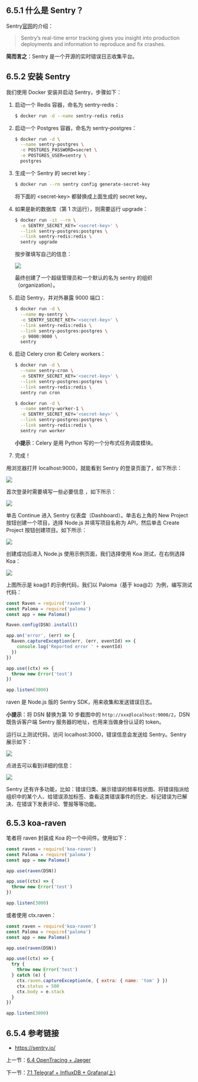 ## 6.5.1 什么是 Sentry？

Sentry[官网](sentry.io)的介绍：

> Sentry’s real-time error tracking gives you insight into production deployments and information to reproduce and fix crashes.

**简而言之**：Sentry 是一个开源的实时错误日志收集平台。

## 6.5.2 安装 Sentry

我们使用 Docker 安装并启动 Sentry，步骤如下：

1. 启动一个 Redis 容器，命名为 sentry-redis：

   ```sh
   $ docker run -d --name sentry-redis redis
   ```

2. 启动一个 Postgres 容器，命名为 sentry-postgres：

   ```sh
   $ docker run -d \
     --name sentry-postgres \
     -e POSTGRES_PASSWORD=secret \
     -e POSTGRES_USER=sentry \
     postgres
   ```

3. 生成一个 Sentry 的 secret key：

   ```sh
   $ docker run --rm sentry config generate-secret-key
   ```

   将下面的 \<secret-key\> 都替换成上面生成的 secret key。

4. 如果是新的数据库（第 1 次运行），则需要运行 upgrade：

   ```sh
   $ docker run -it --rm \
     -e SENTRY_SECRET_KEY='<secret-key>' \
     --link sentry-postgres:postgres \
     --link sentry-redis:redis \
     sentry upgrade
   ```

   按步骤填写自己的信息：

   ![](./assets/6.5.1.jpg)

   最终创建了一个超级管理员和一个默认的名为 sentry 的组织（organization）。

5. 启动 Sentry，并对外暴露 9000 端口：

   ```sh
   $ docker run -d \
     --name my-sentry \
     -e SENTRY_SECRET_KEY='<secret-key>' \
     --link sentry-redis:redis \
     --link sentry-postgres:postgres \
     -p 9000:9000 \
     sentry
   ```

6. 启动 Celery cron 和 Celery workers：

   ```sh
   $ docker run -d \
     --name sentry-cron \
     -e SENTRY_SECRET_KEY='<secret-key>' \
     --link sentry-postgres:postgres \
     --link sentry-redis:redis \
     sentry run cron
   ```

   ```sh
   $ docker run -d \
     --name sentry-worker-1 \
     -e SENTRY_SECRET_KEY='<secret-key>' \
     --link sentry-postgres:postgres \
     --link sentry-redis:redis \
     sentry run worker
   ```

   **小提示**：Celery 是用 Python 写的一个分布式任务调度模块。

7. 完成！

用浏览器打开 localhost:9000，就能看到 Sentry 的登录页面了，如下所示：

![](./assets/6.5.2.jpg)

首次登录时需要填写一些必要信息 ，如下所示：

![](./assets/6.5.3.png)

单击 Continue 进入 Sentry 仪表盘（Dashboard）。单击右上角的 New Project 按钮创建一个项目，选择 Node.js 并填写项目名称为 API，然后单击 Create Project 按钮创建项目。如下所示：

![](./assets/6.5.4.png)

创建成功后进入 Node.js 使用示例页面，我们选择使用 Koa 测试，在右侧选择 Koa：

![](./assets/6.5.5.png)

上图所示是 koa@1 的示例代码，我们以 Paloma（基于  koa@2）为例，编写测试代码：

```js
const Raven = require('raven')
const Paloma = require('paloma')
const app = new Paloma()

Raven.config(DSN).install()

app.on('error', (err) => {
  Raven.captureException(err, (err, eventId) => {
    console.log('Reported error ' + eventId)
  })
})

app.use((ctx) => {
  throw new Error('test')
})

app.listen(3000)
```

raven 是 Node.js 版的 Sentry SDK，用来收集和发送错误日志。

**小提示**：将 DSN 替换为第 10 步截图中的 `http://xxx@localhost:9000/2`，DSN 既告诉客户端 Sentry 服务器的地址，也用来当做身份认证的 token。

运行以上测试代码，访问 localhost:3000，错误信息会发送给 Sentry。Sentry 展示如下：

![](./assets/6.5.6.png)

点进去可以看到详细的信息：

![](./assets/6.5.7.png)

Sentry 还有许多功能，比如：错误归类、展示错误的频率柱状图、将错误指派给组织中的某个人、给错误添加标签、查看这类错误事件的历史、标记错误为已解决、在错误下发表评论、警报等等功能。

## 6.5.3 koa-raven

笔者将 raven 封装成 Koa 的一个中间件。使用如下：

```js
const raven = require('koa-raven')
const Paloma = require('paloma')
const app = new Paloma()

app.use(raven(DSN))

app.use((ctx) => {
  throw new Error('test')
})

app.listen(3000)
```

或者使用 ctx.raven：

```js
const raven = require('koa-raven')
const Paloma = require('paloma')
const app = new Paloma()

app.use(raven(DSN))

app.use((ctx) => {
  try {
    throw new Error('test')
  } catch (e) {
    ctx.raven.captureException(e, { extra: { name: 'tom' } })
    ctx.status = 500
    ctx.body = e.stack
  }
})

app.listen(3000)
```

## 6.5.4 参考链接

- https://sentry.io/

上一节：[6.4 OpenTracing + Jaeger](https://github.com/nswbmw/node-in-debugging/blob/master/6.4%20OpenTracing%20%2B%20Jaeger.md)

下一节：[7.1 Telegraf + InfluxDB + Grafana(上)](https://github.com/nswbmw/node-in-debugging/blob/master/7.1%20Telegraf%20%2B%20InfluxDB%20%2B%20Grafana(%E4%B8%8A).md)

